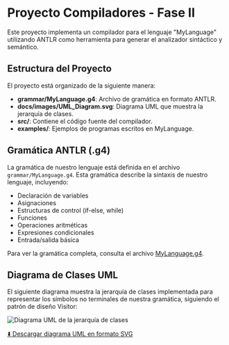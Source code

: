 # Proyecto Compiladores - Fase II

Este proyecto implementa un compilador para el lenguaje "MyLanguage" utilizando ANTLR como herramienta para generar el analizador sintáctico y semántico.

## Estructura del Proyecto

El proyecto está organizado de la siguiente manera:

- **grammar/MyLanguage.g4**: Archivo de gramática en formato ANTLR.
- **docs/images/UML_Diagram.svg**: Diagrama UML que muestra la jerarquía de clases.
- **src/**: Contiene el código fuente del compilador.
- **examples/**: Ejemplos de programas escritos en MyLanguage.

## Gramática ANTLR (.g4)

La gramática de nuestro lenguaje está definida en el archivo `grammar/MyLanguage.g4`. Esta gramática describe la sintaxis de nuestro lenguaje, incluyendo:

- Declaración de variables
- Asignaciones
- Estructuras de control (if-else, while)
- Funciones
- Operaciones aritméticas
- Expresiones condicionales
- Entrada/salida básica

Para ver la gramática completa, consulta el archivo [MyLanguage.g4](./grammar/MyLanguage.g4).

## Diagrama de Clases UML

El siguiente diagrama muestra la jerarquía de clases implementada para representar los símbolos no terminales de nuestra gramática, siguiendo el patrón de diseño Visitor:

![Diagrama UML de la jerarquía de clases](./docs/images/UML_Diagram.png)

[⬇️ Descargar diagrama UML en formato SVG](./docs/images/UML_Diagram.svg)